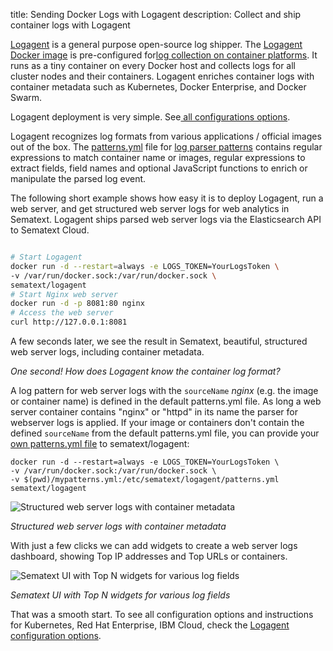 title: Sending Docker Logs with Logagent
description: Collect and ship container logs with Logagent

[Logagent](https://sematext.com/logagent/) is a general purpose open-source log shipper. The [Logagent Docker image](https://hub.docker.com/_/logagent) is pre-configured for[log collection on container platforms](https://sematext.com/blog/docker-container-monitoring-with-sematext/#toc-container-logs-0). It runs as a tiny container on every Docker host and collects logs for all cluster nodes and their containers. Logagent enriches container logs with container metadata such as Kubernetes, Docker Enterprise, and Docker Swarm.

Logagent deployment is very simple. See[ all configurations options](https://sematext.com/docs/logagent/installation-docker/#configuration-parameters). 

Logagent recognizes log formats from various applications / official images out of the box. The [patterns.yml](https://github.com/sematext/logagent-js/blob/master/patterns.yml) file for [log parser patterns](https://sematext.com/docs/logagent/parser/) contains regular expressions to match container name or images, regular expressions to extract fields, field names and optional JavaScript functions to enrich or manipulate the parsed log event. 

The following short example shows how easy it is to deploy Logagent, run a web server, and get structured web server logs for web analytics in Sematext. Logagent ships parsed web server logs via the Elasticsearch API to Sematext Cloud. 

```sh

# Start Logagent
docker run -d --restart=always -e LOGS_TOKEN=YourLogsToken \
-v /var/run/docker.sock:/var/run/docker.sock \
sematext/logagent
# Start Nginx web server
docker run -d -p 8081:80 nginx
# Access the web server
curl http://127.0.0.1:8081

```

A few seconds later, we see the result in Sematext, beautiful, structured web server logs, including container metadata.

*One second! How does Logagent know  the container log format?*

A log pattern for web server logs with the  `sourceName` *nginx* (e.g. the image or container name) is defined in the default patterns.yml file. 
As long a web server container contains "nginx" or "httpd" in its name the parser for webserver logs is applied. If your image or containers don't contain the defined `sourceName` from the default patterns.yml file, you can provide your [own patterns.yml file](https://sematext.com/docs/logagent/parser/#example) to sematext/logagent: 

```
docker run -d --restart=always -e LOGS_TOKEN=YourLogsToken \
-v /var/run/docker.sock:/var/run/docker.sock \
-v $(pwd)/mypatterns.yml:/etc/sematext/logagent/patterns.yml
sematext/logagent
```


![Structured web server logs with container metadata](https://sematext.com/wp-content/uploads/2019/04/Screen-Shot-2019-03-12-at-14.35.26.png)

_Structured web server logs with container metadata_

With just a few clicks we can add widgets to create a web server logs dashboard, showing Top IP addresses and Top URLs or containers.

![Sematext UI with Top N widgets for various log fields](https://sematext.com/wp-content/uploads/2019/04/Screen-Shot-2019-03-12-at-14.43.56.png)

_Sematext UI with Top N widgets for various log fields_

 That was a smooth start. To see all configuration options and instructions for Kubernetes, Red Hat Enterprise, IBM Cloud, check the [Logagent configuration options](https://sematext.com/docs/logagent/installation-docker/#configuration-parameters). 
